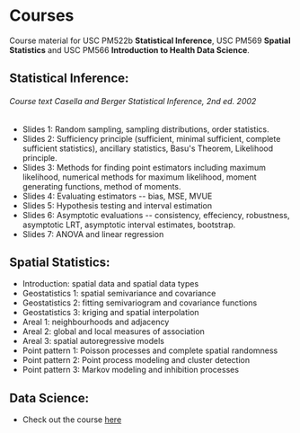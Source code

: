 # Courses
Course material for USC PM522b **Statistical Inference**, USC PM569 **Spatial Statistics** and USC PM566 **Introduction to Health Data Science**.

## **Statistical Inference**: 
###### Course text Casella and Berger Statistical Inference, 2nd ed. 2002
  * Slides 1: Random sampling, sampling distributions, order statistics.
  * Slides 2: Sufficiency principle (sufficient, minimal sufficient, complete sufficient statistics), ancillary statistics, Basu's Theorem, Likelihood principle.
  * Slides 3: Methods for finding point estimators including maximum likelihood, numerical methods for maximum likelihood, moment generating functions, method of moments.
  * Slides 4: Evaluating estimators -- bias, MSE, MVUE
  * Slides 5: Hypothesis testing and interval estimation
  * Slides 6: Asymptotic evaluations -- consistency, effeciency, robustness, asymptotic LRT, asymptotic interval estimates, bootstrap.
  * Slides 7: ANOVA and linear regression
  
## **Spatial Statistics**:
  * Introduction: spatial data and spatial data types
  * Geostatistics 1: spatial semivariance and covariance
  * Geostatistics 2: fitting semivariogram and covariance functions
  * Geostatistics 3: kriging and spatial interpolation
  * Areal 1: neighbourhoods and adjacency 
  * Areal 2: global and local measures of association
  * Areal 3: spatial autoregressive models
  * Point pattern 1: Poisson processes and complete spatial randomness
  * Point pattern 2: Point process modeling and cluster detection
  * Point pattern 3: Markov modeling and inhibition processes

## **Data Science**:
  * Check out the course [here](https://elastic-khorana-70231e.netlify.app/)
